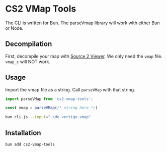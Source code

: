# CS2 VMap Tools

The CLI is written for Bun. The parseVmap library will work with either Bun or Node.

## Decompilation
First, decompile your map with [Source 2 Viewer](https://valveresourceformat.github.io/). We only need the `vmap` file. `vmap_c` will NOT work.

## Usage
Import the vmap file as a string. Call `parseVMap` with that string.

```js
import parseVMap from 'cs2-vmap-tools';

const vmap = parseVMap(/* string here */)
```

```bash
bun cli.js --input=".\de_vertigo.vmap"
```

## Installation

```bash
bun add cs2-vmap-tools
```
